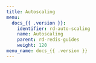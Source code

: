 ```yaml
---
title: Autoscaling
menu:
  docs_{{ .version }}:
    identifier: rd-auto-scaling
    name: Autoscaling
    parent: rd-redis-guides
    weight: 120
menu_name: docs_{{ .version }}
---
```

